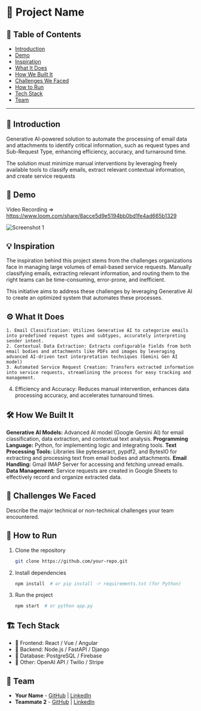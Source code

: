 # 🚀 Project Name

## 📌 Table of Contents
- [Introduction](#introduction)
- [Demo](#demo)
- [Inspiration](#inspiration)
- [What It Does](#what-it-does)
- [How We Built It](#how-we-built-it)
- [Challenges We Faced](#challenges-we-faced)
- [How to Run](#how-to-run)
- [Tech Stack](#tech-stack)
- [Team](#team)

---

## 🎯 Introduction
Generative AI-powered solution to automate the processing of email data and attachments to identify critical information, such as request types and Sub-Request Type, enhancing efficiency, accuracy, and turnaround time. 

The solution must minimize manual interventions by leveraging freely available tools to classify emails, extract relevant contextual information, and create service requests

## 🎥 Demo
Video Recording => https://www.loom.com/share/8acce5d9e5194bb0bd1fe4ad665b1329

![Screenshot 1](link-to-image)

## 💡 Inspiration
The inspiration behind this project stems from the challenges organizations face in managing large volumes of email-based service requests. Manually classifying emails, extracting relevant information, and routing them to the right teams can be time-consuming, error-prone, and inefficient.

This initiative aims to address these challenges by leveraging Generative AI to create an optimized system that automates these processes.

## ⚙️ What It Does

	1. Email Classification: Utilizes Generative AI to categorize emails into predefined request types and subtypes, accurately interpreting sender intent.
	2. Contextual Data Extraction: Extracts configurable fields from both email bodies and attachments like PDFs and images by leveraging advanced AI-driven text interpretation techniques (Gemini Gen AI model)
	3. Automated Service Request Creation: Transfers extracted information into service requests, streamlining the process for easy tracking and management.
   4. Efficiency and Accuracy: Reduces manual intervention, enhances data processing accuracy, and accelerates turnaround times.

## 🛠️ How We Built It

**Generative AI Models:** Advanced AI model (Google Gemini AI) for email classification, data extraction, and contextual text analysis.
**Programming Language:** Python, for implementing logic and integrating tools.
**Text Processing Tools:** Libraries like pytesseract, pypdf2, and BytesIO for extracting and processing text from email bodies and attachments.
**Email Handling:** Gmail IMAP Server for accessing and fetching unread emails.
**Data Management:** Service requests are created in Google Sheets to effectively record and organize extracted data.


## 🚧 Challenges We Faced
Describe the major technical or non-technical challenges your team encountered.

## 🏃 How to Run
1. Clone the repository  
   ```sh
   git clone https://github.com/your-repo.git
   ```
2. Install dependencies  
   ```sh
   npm install  # or pip install -r requirements.txt (for Python)
   ```
3. Run the project  
   ```sh
   npm start  # or python app.py
   ```

## 🏗️ Tech Stack
- 🔹 Frontend: React / Vue / Angular
- 🔹 Backend: Node.js / FastAPI / Django
- 🔹 Database: PostgreSQL / Firebase
- 🔹 Other: OpenAI API / Twilio / Stripe

## 👥 Team
- **Your Name** - [GitHub](#) | [LinkedIn](#)
- **Teammate 2** - [GitHub](#) | [LinkedIn](#)
